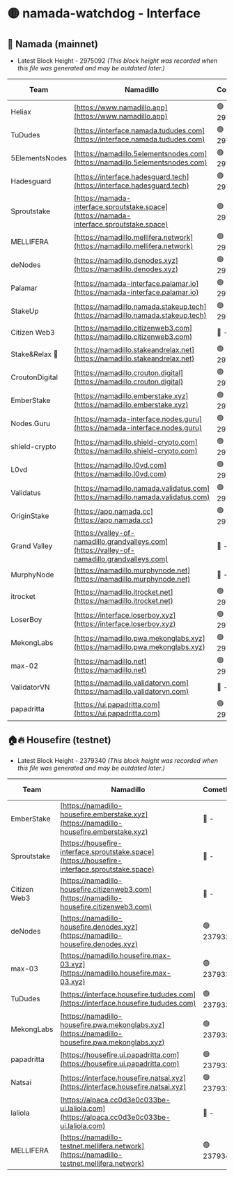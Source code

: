 # 🟡 namada-watchdog - Interface

## 🚀 Namada (mainnet)
- Latest Block Height - 2975092 *(This block height was recorded when this file was generated and may be outdated later.)*

| Team | Namadillo | CometBFT | Indexer | MASP Indexer |
|-|-|-|-|-|
| Heliax | [https://www.namadillo.app](https://www.namadillo.app) | 🟢 2975074 | 🟢 2975074 | 🟢 2975074 |
| TuDudes | [https://interface.namada.tududes.com](https://interface.namada.tududes.com) | 🟢 2975074 | 🟢 2975074 | 🟢 2975074 |
| 5ElementsNodes | [https://namadillo.5elementsnodes.com](https://namadillo.5elementsnodes.com) | 🟢 2975075 | 🟢 2975075 | 🟢 2975075 |
| Hadesguard | [https://interface.hadesguard.tech](https://interface.hadesguard.tech) | 🟢 2975075 | 🟢 2975075 | 🟢 2975075 |
| Sproutstake | [https://namada-interface.sproutstake.space](https://namada-interface.sproutstake.space) | 🟢 2975075 | 🔴 2797937 | 🟢 2975075 |
| MELLIFERA | [https://namadillo.mellifera.network](https://namadillo.mellifera.network) | 🟢 2975077 | 🟢 2975077 | 🟢 2975077 |
| deNodes | [https://namadillo.denodes.xyz](https://namadillo.denodes.xyz) | 🟢 2975077 | 🟢 2975077 | 🟢 2975077 |
| Palamar | [https://namada-interface.palamar.io](https://namada-interface.palamar.io) | 🟢 2975078 | 🟢 2975078 | 🟢 2975078 |
| StakeUp | [https://namadillo.namada.stakeup.tech](https://namadillo.namada.stakeup.tech) | 🟢 2975078 | 🟢 2975078 | 🟢 2975078 |
| Citizen Web3 | [https://namadillo.citizenweb3.com](https://namadillo.citizenweb3.com) | 🔴 - | 🔴 - | 🔴 - |
| Stake&Relax 🦥 | [https://namadillo.stakeandrelax.net](https://namadillo.stakeandrelax.net) | 🟢 2975081 | 🟢 2975081 | 🟢 2975081 |
| CroutonDigital | [https://namadillo.crouton.digital](https://namadillo.crouton.digital) | 🟢 2975081 | 🟢 2975081 | 🟢 2975081 |
| EmberStake | [https://namadillo.emberstake.xyz](https://namadillo.emberstake.xyz) | 🟢 2975082 | 🟢 2975082 | 🟢 2975081 |
| Nodes.Guru | [https://namada-interface.nodes.guru](https://namada-interface.nodes.guru) | 🟢 2975082 | 🟢 2975082 | 🟢 2975082 |
| shield-crypto | [https://namadillo.shield-crypto.com](https://namadillo.shield-crypto.com) | 🟢 2975083 | 🟢 2975082 | 🟢 2975082 |
| L0vd | [https://namadillo.l0vd.com](https://namadillo.l0vd.com) | 🟢 2975084 | 🟢 2975083 | 🟢 2975084 |
| Validatus | [https://namadillo.namada.validatus.com](https://namadillo.namada.validatus.com) | 🟢 2975084 | 🟢 2975084 | 🟢 2975084 |
| OriginStake | [https://app.namada.cc](https://app.namada.cc) | 🟢 2975085 | 🟢 2975085 | 🟢 2975084 |
| Grand Valley | [https://valley-of-namadillo.grandvalleys.com](https://valley-of-namadillo.grandvalleys.com) | 🔴 - | 🟢 2975086 | 🟢 2975086 |
| MurphyNode | [https://namadillo.murphynode.net](https://namadillo.murphynode.net) | 🔴 - | 🔴 - | 🔴 - |
| itrocket | [https://namadillo.itrocket.net](https://namadillo.itrocket.net) | 🟢 2975088 | 🟢 2975088 | 🟢 2975088 |
| LoserBoy | [https://interface.loserboy.xyz](https://interface.loserboy.xyz) | 🟢 2975089 | 🟢 2975088 | 🟢 2975089 |
| MekongLabs | [https://namadillo.pwa.mekonglabs.xyz](https://namadillo.pwa.mekonglabs.xyz) | 🟢 2975089 | 🟢 2975089 | 🟢 2975089 |
| max-02 | [https://namadillo.net](https://namadillo.net) | 🟢 2975090 | 🟢 2975089 | 🟢 2975089 |
| ValidatorVN | [https://namadillo.validatorvn.com](https://namadillo.validatorvn.com) | 🔴 - | 🔴 - | 🔴 - |
| papadritta | [https://ui.papadritta.com](https://ui.papadritta.com) | 🟢 2975092 | 🟢 2975092 | 🟢 2975092 |

## 🏠🔥 Housefire (testnet)
- Latest Block Height - 2379340 *(This block height was recorded when this file was generated and may be outdated later.)*

| Team | Namadillo | CometBFT | Indexer | MASP Indexer |
|-|-|-|-|-|
| EmberStake | [https://namadillo-housefire.emberstake.xyz](https://namadillo-housefire.emberstake.xyz) | 🔴 - | 🔴 - | 🔴 - |
| Sproutstake | [https://housefire-interface.sproutstake.space](https://housefire-interface.sproutstake.space) | 🔴 - | 🔴 - | 🔴 - |
| Citizen Web3 | [https://namadillo-housefire.citizenweb3.com](https://namadillo-housefire.citizenweb3.com) | 🔴 - | 🔴 - | 🔴 - |
| deNodes | [https://namadillo-housefire.denodes.xyz](https://namadillo-housefire.denodes.xyz) | 🟢 2379336 | 🟢 2379336 | 🟢 2379336 |
| max-03 | [https://namadillo.housefire.max-03.xyz](https://namadillo.housefire.max-03.xyz) | 🟢 2379337 | 🔴 2167206 | 🟢 2379337 |
| TuDudes | [https://interface.housefire.tududes.com](https://interface.housefire.tududes.com) | 🟢 2379337 | 🟢 2379337 | 🟢 2379337 |
| MekongLabs | [https://namadillo-housefire.pwa.mekonglabs.xyz](https://namadillo-housefire.pwa.mekonglabs.xyz) | 🟢 2379337 | 🟢 2379337 | 🟢 2379337 |
| papadritta | [https://housefire.ui.papadritta.com](https://housefire.ui.papadritta.com) | 🟢 2379338 | 🟢 2379338 | 🟢 2379338 |
| Natsai | [https://interface.housefire.natsai.xyz](https://interface.housefire.natsai.xyz) | 🟢 2379338 | 🟢 2379338 | 🟢 2379339 |
| laliola | [https://alpaca.cc0d3e0c033be-ui.laliola.com](https://alpaca.cc0d3e0c033be-ui.laliola.com) | 🔴 - | 🔴 - | 🔴 - |
| MELLIFERA | [https://namadillo-testnet.mellifera.network](https://namadillo-testnet.mellifera.network) | 🟢 2379340 | 🟢 2379340 | 🟢 2379340 |

